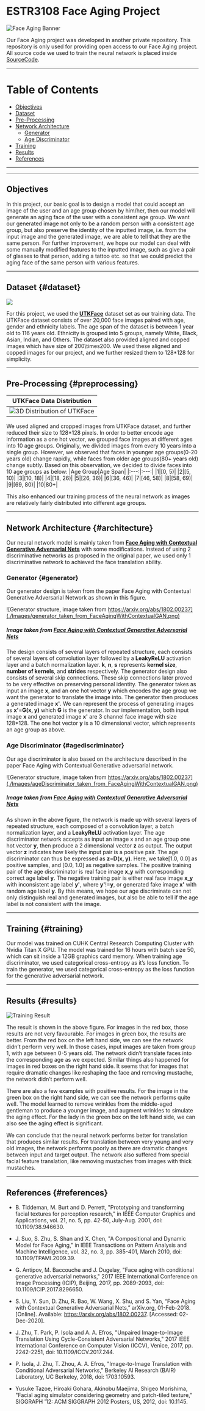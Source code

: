 # ESTR3108 Face Aging Project

![Face Aging Banner](https://www.lovethatface.com/files/2013/04/agingface2.jpg)

Our Face Aging project was developed in another private repository.
This repository is only used for providing open access to our Face Aging project.
All source code we used to train the neural network is placed inside [SourceCode](./SourceCode).

***

# Table of Contents
- [Objectives](Objectives)
- [Dataset](#dataset)
- [Pre-Processing](#preprocessing)
- [Network Architecture](#architecture)
    - [Generator](#generator)
    - [Age Discriminator](#agediscriminator)
- [Training](#training)
- [Results](#results)
- [References](#references)

***

***

## Objectives
In this project, our basic goal is to design a model that could accept an image of the user and an age group chosen by him/her, then our model will generate an aging face of the user with a consistent age group. We want our generated image not only to be a random person with a consistent age group, but also preserve the identity of the inputted image, i.e. from the input image and the generated image, we are able to tell that they are the same person. For further improvement, we hope our model can deal with some manually modified features to the inputted image, such as give a pair of glasses to that person, adding a tattoo etc. so that we could predict the aging face of the same person with various features.

***

## Dataset {#dataset}
![](https://susanqq.github.io/UTKFace/icon/logoWall2.jpg)

For this project, we used the [**UTKFace**](https://susanqq.github.io/UTKFace/) dataset set as our training data. The UTKFace dataset consists of over 20,000 face images paired with age, gender and ethnicity labels. The age span of the dataset is between 1 year old to 116 years old. Ethnicity is grouped into 5 groups, namely White, Black, Asian, Indian, and Others. The dataset also provided aligned and copped images which have size of 200\times200. We used these aligned and copped images for our project, and we further resized them to 128*128 for simplicity. 

***

## Pre-Processing {#preprocessing}
|UTKFace Data Distribution|
|:---:|
|![3D Distribution of UTKFace](./Images/UTKFaceDistribution3D.png)|

We used aligned and cropped images from UTKFace dataset, and further reduced their size to 128*128 pixels. In order to better encode age information as a one hot vector, we grouped face images at different ages into 10 age groups. Originally, we divided images from every 10 years into a single group. However, we observed that faces in younger age groups(0-20 years old) change rapidly, while faces from older age groups(80+ years old) change subtly. Based on this observation, we decided to divide faces into 10 age groups as below:
|Age Group|Age Span|
|:---:|:---:|
|1|[0, 5)|
|2|[5, 10)|
|3|[10, 18)|
|4|[18, 26)|
|5|[26, 36)|
|6|[36, 46)|
|7|[46, 58)|
|8|[58, 69)|
|9|[69, 80)|
|10|80+|

This also enhanced our training process of the neural network as images are relatively fairly distributed into different age groups.

***

## Network Architecture {#architecture}
Our neural network model is mainly taken from [**Face Aging with Contextual Generative Adversarial Nets**](https://arxiv.org/abs/1802.00237) with some modifications. Instead of using 2 discriminative networks as proposed in the original paper, we used only 1 discriminative network to achieved the face translation ability.


### Generator {#generator}
Our generator design is taken from the paper Face Aging with Contextual Generative Adversarial Network as shown in this figure.

![Generator structure, image taken from https://arxiv.org/abs/1802.00237](./Images/generator_taken_from_FaceAgingWithContextualGAN.png)
##### Image taken from [**Face Aging with Contextual Generative Adversarial Nets**](https://arxiv.org/abs/1802.00237)

The design consists of several layers of repeated structure, each consists of several layers of convolution layer followed by a **LeakyReLU** activation layer and a batch normalization layer. **k**, **n**, **s** represents **kernel size**, **number of kernels**, and **strides** respectively. The generator design also consists of several skip connections. These skip connections later proved to be very effective on preserving personal identity. The generator takes as input an image **x**, and an one hot vector **y** which encodes the age group we want the generator to translate the image into. The generator then produces a generated image **x'**. We can represent the process of generating images as **x'**=**G(x, y)** which **G** is the generator. In our implementation, both input image **x** and generated image **x'** are 3 channel face image with size 128*128. The one hot vector **y** is a 10 dimensional vector, which represents an age group as above.

### Age Discriminator {#agediscriminator}
Our age discriminator is also based on the architecture described in the paper Face Aging with Contextual Generative adversarial network.

![Generator structure, image taken from https://arxiv.org/abs/1802.00237](./Images/ageDiscriminator_taken_from_FaceAgingWithContextualGAN.png)
##### Image taken from [**Face Aging with Contextual Generative Adversarial Nets**](https://arxiv.org/abs/1802.00237)

As shown in the above figure, the network is made up with several layers of repeated structure, each composed of a convolution layer, a batch normalization layer, and a **LeakyReLU** activation layer. The age discriminator network accepts as input an image x and an age group one hot vector **y**, then produce a 2 dimensional vector **z** as output. The output vector **z** indicates how likely the input pair is a positive pair. The age discriminator can thus be expressed as **z**=**D(x, y)**. Here, we take[1.0, 0.0] as positive samples, and [0.0, 1.0] as negative samples. The positive training pair of the age discriminator is real face image **x_y** with corresponding correct age label **y**. The negative training pair is either real face image **x_y** with inconsistent age label **y'**, where **y'**!=**y**, or generated fake image **x'** with random age label **y**. By this means, we hope our age discriminate can not only distinguish real and generated images, but also be able to tell if the age label is not consistent with the image.

***

## Training {#training}
Our model was trained on CUHK Central Research Computing Cluster with Nvidia Titan X GPU. The model was trained for 16 hours with batch size 50, which can sit inside a 12GB graphics card memory. When training age discriminator, we used categorical cross-entropy as it’s loss function. To train the generator, we used categorical cross-entropy as the loss function for the generative adversarial network.

***

## Results {#results}
![Training Result](./ResultSample/finalResult_with_boxs_shorter.jpg)

The result is shown in the above figure. For images in the red box, those results are not very favourable. For images in green box, the results are better.
From the red box on the left hand side, we can see the network didn’t perform very well. In those cases, input images are taken from group 1, with age between 0-5 years old. The network didn’t translate faces into the corresponding age as we expected. Similar things also happened for images in red boxes on the right hand side. It seems that for images that require dramatic changes like reshaping the face and removing mustache, the network didn’t perform well.


There are also a few examples with positive results. For the image in the green box on the right hand side, we can see the network performs quite well. The model learned to remove wrinkles from the middle-aged gentleman to produce a younger image, and augment wrinkles to simulate the aging effect. For the lady in the green box on the left hand side, we can also see the aging effect is significant.


We can conclude that the neural network performs better for translation that produces similar results. For translation between very young and very old images, the network performs poorly as there are dramatic changes between input and target output. The network also suffered from special facial feature translation, like removing mustaches from images with thick mustaches. 


***

## References {#references}

- B. Tiddeman, M. Burt and D. Perrett, "Prototyping and transforming facial textures for perception research," in IEEE Computer Graphics and Applications, vol. 21, no. 5, pp. 42-50, July-Aug. 2001, doi: 10.1109/38.946630.

- J. Suo, S. Zhu, S. Shan and X. Chen, "A Compositional and Dynamic Model for Face Aging," in IEEE Transactions on Pattern Analysis and Machine Intelligence, vol. 32, no. 3, pp. 385-401, March 2010, doi: 10.1109/TPAMI.2009.39.

- G. Antipov, M. Baccouche and J. Dugelay, "Face aging with conditional generative adversarial networks," 2017 IEEE International Conference on Image Processing (ICIP), Beijing, 2017, pp. 2089-2093, doi: 10.1109/ICIP.2017.8296650.

- S. Liu, Y. Sun, D. Zhu, R. Bao, W. Wang, X. Shu, and S. Yan, “Face Aging with Contextual Generative Adversarial Nets,” arXiv.org, 01-Feb-2018. [Online]. Available: https://arxiv.org/abs/1802.00237. [Accessed: 02-Dec-2020]. 

- J. Zhu, T. Park, P. Isola and A. A. Efros, "Unpaired Image-to-Image Translation Using Cycle-Consistent Adversarial Networks," 2017 IEEE International Conference on Computer Vision (ICCV), Venice, 2017, pp. 2242-2251, doi: 10.1109/ICCV.2017.244.

- P. Isola, J. Zhu, T. Zhou, A. A. Efros, "Image-to-Image Translation with Conditional Adversarial Networks,"  Berkeley AI Research (BAIR) Laboratory, UC Berkeley, 2018, doi: 1703.10593.

- Yusuke Tazoe, Hiroaki Gohara, Akinobu Maejima, Shigeo Morishima, "Facial aging simulator considering geometry and patch-tiled texture," SIGGRAPH '12: ACM SIGGRAPH 2012 Posters, US, 2012, doi: 10.1145.
